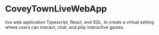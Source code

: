 # CoveyTownLiveWebApp
live web application Typescript, React, and SQL, to create a virtual setting where users can interact, chat, and play interactive games.
